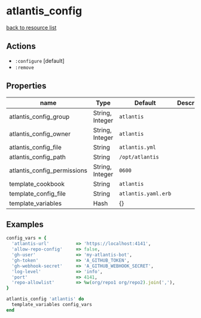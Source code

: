 # atlantis_config

[back to resource list](https://github.com/sous-chefs/atlantis#resources)

## Actions

- `:configure` [default]
- `:remove`

## Properties

| name                        | Type            | Default                     | Description   |
| --------------------------- | --------------- | --------------------------- | ------------- |
| atlantis_config_group       | String, Integer | `atlantis`                  |               |
| atlantis_config_owner       | String, Integer | `atlantis`                  |               |
| atlantis_config_file        | String          | `atlantis.yml`              |               |
| atlantis_config_path        | String          | `/opt/atlantis`             |               |
| atlantis_config_permissions | String, Integer | `0600`                      |               |
| template_cookbook           | String          | `atlantis`                  |               |
| template_config_file        | String          | `atlantis.yaml.erb`         |               |
| template_variables          | Hash            | {}                          |               |

## Examples

```ruby
config_vars = {
  'atlantis-url'          => 'https://localhost:4141',
  'allow-repo-config'     => false,
  'gh-user'               => 'my-atlantis-bot',
  'gh-token'              => 'A_GITHUB_TOKEN',
  'gh-webhook-secret'     => 'A_GITHUB_WEBHOOK_SECRET',
  'log-level'             => 'info',
  'port'                  => 4141,
  'repo-allowlist'        => %w(org/repo1 org/repo2).join(','),
}

atlantis_config 'atlantis' do
  template_variables config_vars
end
```
